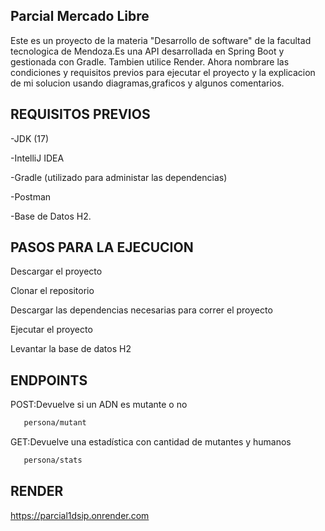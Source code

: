 
## **Parcial Mercado Libre**



Este es un proyecto de la materia "Desarrollo de software" de la facultad tecnologica de Mendoza.Es una API desarrollada en Spring Boot y gestionada con Gradle. Tambien utilice Render. Ahora nombrare las condiciones y requisitos previos para ejecutar el proyecto y la explicacion de mi solucion usando diagramas,graficos y algunos comentarios.
## **REQUISITOS PREVIOS**


-JDK (17)

-IntelliJ IDEA 

-Gradle (utilizado para administar las dependencias)

-Postman

-Base de Datos H2.

## **PASOS PARA LA EJECUCION**


Descargar el proyecto

Clonar el repositorio

Descargar las dependencias necesarias para correr el proyecto


Ejecutar el proyecto

Levantar la base de datos H2


## **ENDPOINTS**

POST:Devuelve si un ADN es mutante o no
```bash
   persona/mutant
   ```

GET:Devuelve una estadística con cantidad de mutantes y humanos

```bash
   persona/stats
   ```
## **RENDER**

https://parcial1dsip.onrender.com
